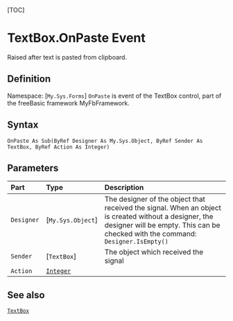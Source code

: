[TOC]
# TextBox.OnPaste Event
Raised after text is pasted from clipboard.
## Definition
Namespace: [`My.Sys.Forms`]
`OnPaste` is event of the TextBox control, part of the freeBasic framework MyFbFramework.
## Syntax
```freeBasic
OnPaste As Sub(ByRef Designer As My.Sys.Object, ByRef Sender As TextBox, ByRef Action As Integer)
```

## Parameters

|Part|Type|Description|
| :------------ | :------------ | :------------ |
|`Designer`|[`My.Sys.Object`]|The designer of the object that received the signal. When an object is created without a designer, the designer will be empty. This can be checked with the command: `Designer.IsEmpty()`|
|`Sender`|[`TextBox`]|The object which received the signal|
|`Action`|[`Integer`]("https://www.freebasic.net/wiki/KeyPgInteger")||

## See also
[`TextBox`](TextBox.md)
